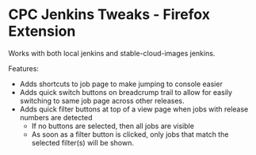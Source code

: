 # CPC Jenkins Tweaks - Firefox Extension

Works with both local jenkins and stable-cloud-images jenkins.

Features:
- Adds shortcuts to job page to make jumping to console easier
- Adds quick switch buttons on breadcrump trail to allow for easily switching to same job page across other releases.
- Adds quick filter buttons at top of a view page when jobs with release numbers are detected
  - If no buttons are selected, then all jobs are visible
  - As soon as a filter button is clicked, only jobs that match the selected filter(s) will be shown.
 
 
